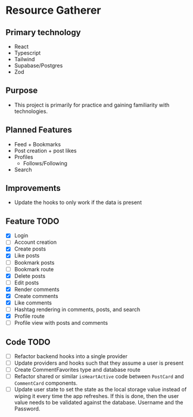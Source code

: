 # Resource Gatherer

## Primary technology

- React
- Typescript
- Tailwind
- Supabase/Postgres
- Zod

## Purpose

- This project is primarily for practice and gaining familiarity with technologies.

## Planned Features

- Feed + Bookmarks
- Post creation + post likes
- Profiles
  - Follows/Following
- Search

## Improvements

- Update the hooks to only work if the data is present

## Feature TODO

- [x] Login
- [ ] Account creation
- [x] Create posts
- [x] Like posts
- [ ] Bookmark posts
- [ ] Bookmark route
- [x] Delete posts
- [ ] Edit posts
- [x] Render comments
- [x] Create comments
- [x] Like comments
- [ ] Hashtag rendering in comments, posts, and search
- [x] Profile route
- [ ] Profile view with posts and comments

## Code TODO

- [ ] Refactor backend hooks into a single provider
- [ ] Update providers and hooks such that they assume a user is present
- [ ] Create CommentFavorites type and database route
- [ ] Refactor shared or similar `isHeartActive` code between `PostCard` and `CommentCard` components.
- [ ] Update user state to set the state as the local storage value instead of wiping it every time the app refreshes. If this is done, then the user value needs to be validated against the database. Username and the Password.
